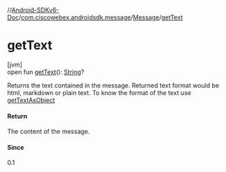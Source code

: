 //[Android-SDKv6-Doc](../../../index.md)/[com.ciscowebex.androidsdk.message](../index.md)/[Message](index.md)/[getText](get-text.md)

# getText

[jvm]\
open fun [getText](get-text.md)(): [String](https://kotlinlang.org/api/latest/jvm/stdlib/kotlin/-string/index.html)?

Returns the text contained in the message. Returned text format would be html, markdown or plain text. To know the format of the text use [getTextAsObject](get-text-as-object.md)

#### Return

The content of the message.

#### Since

0.1
